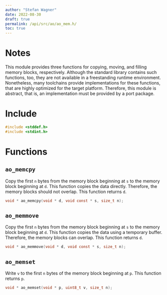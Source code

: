 ```yaml
---
author: "Stefan Wagner"
date: 2022-08-30
draft: true
permalink: /api/src/ao/ao_mem.h/
toc: true
---
```


# Notes

This module provides three functions for copying, moving, and filling memory blocks, respectively. Although the standard library contains such functions, too, they are not available in a freestanding runtime environment. Nonetheless, many toolchains provide implementations for these functions, that are highly optimized for the target platform. Therefore, this module is abstract, that is, an implementation must be provided by a port package.

# Include

```c
#include <stddef.h>
#include <stdint.h>
```

# Functions

## `ao_memcpy`

Copy the first `n` bytes from the memory block beginning at `s` to the memory block beginning at `d`. This function copies the data directly. Therefore, the memory blocks should not overlap. This function returns `d`.

```c
void * ao_memcpy(void * d, void const * s, size_t n);
```

## `ao_memmove`

Copy the first `n` bytes from the memory block beginning at `s` to the memory block beginning at `d`. This function copies the data using a temporary buffer. Therefore, the memory blocks can overlap. This function returns `d`.

```c
void * ao_memmove(void * d, void const * s, size_t n);
```

## `ao_memset`

Write `v` to the first `n` bytes of the memory block beginning at `p`. This function returns `p`.

```c
void * ao_memset(void * p, uint8_t v, size_t n);
```
